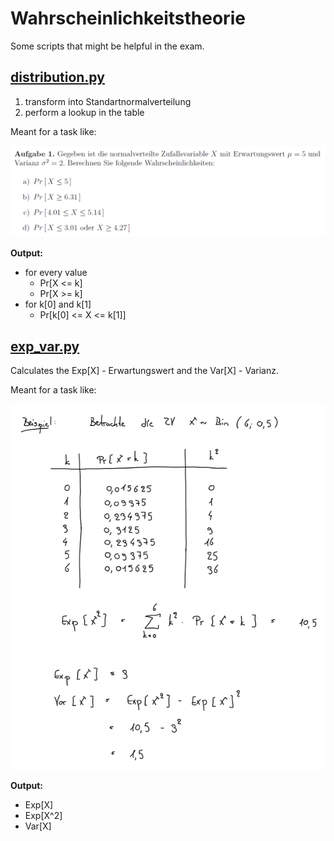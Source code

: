 # Wahrscheinlichkeitstheorie

Some scripts that might be helpful in the exam.

## [distribution.py](./distribution.py)

1.  transform into Standartnormalverteilung
2.  perform a lookup in the table

Meant for a task like:  

![task1](doc/task1.png)

**Output:**

- for every value  
    - Pr[X <= k]  
    - Pr[X >= k]
- for k[0] and k[1]
    - Pr[k[0] <= X <= k[1]]


## [exp_var.py](./exp_var.py)

Calculates the Exp[X] - Erwartungswert and the Var[X] - Varianz.

Meant for a task like:

![task2](doc/task2.png)

**Output:**

- Exp[X]
- Exp[X^2]
- Var[X] 
